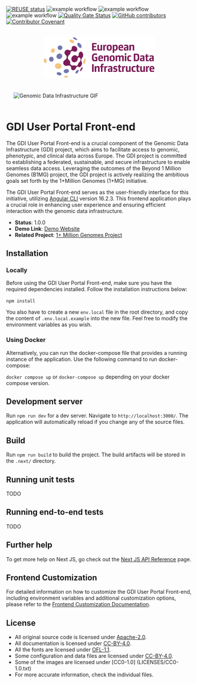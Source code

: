 <!--
SPDX-FileCopyrightText: 2024 Stichting Health-RI
SPDX-FileContributor: PNED G.I.E.

SPDX-License-Identifier: CC-BY-4.0
-->

[![REUSE status](https://api.reuse.software/badge/github.com/GenomicDataInfrastructure/gdi-userportal-frontend)](https://api.reuse.software/info/github.com/GenomicDataInfrastructure/gdi-userportal-frontend)
![example workflow](https://github.com/GenomicDataInfrastructure/gdi-userportal-frontend/actions/workflows/main.yml/badge.svg)
![example workflow](https://github.com/GenomicDataInfrastructure/gdi-userportal-frontend/actions/workflows/test.yml/badge.svg)
![example workflow](https://github.com/GenomicDataInfrastructure/gdi-userportal-frontend/actions/workflows/release.yml/badge.svg)
[![Quality Gate Status](https://sonarcloud.io/api/project_badges/measure?project=GenomicDataInfrastructure_gdi-userportal-frontend&metric=alert_status)](https://sonarcloud.io/summary/new_code?id=GenomicDataInfrastructure_gdi-userportal-frontend)
[![GitHub contributors](https://img.shields.io/github/contributors/GenomicDataInfrastructure/gdi-userportal-frontend)](https://github.com/GenomicDataInfrastructure/gdi-userportal-frontend/graphs/contributors)
[![Contributor Covenant](https://img.shields.io/badge/Contributor%20Covenant-2.1-4baaaa.svg)](code_of_conduct.md)

<div style="display: flex; justify-content: center; padding: 20px;">
  <img src="egdi-logo-horizontal-full-color-rgb.svg" alt="European Genomic Data Infrastructure Logo" width="300">
</div>

<div style="display: flex; justify-content: center; padding: 20px;">
  <img src="demo_gdi_front_end.gif" alt="Genomic Data Infrastructure GIF" width="1000">
</div>

# GDI User Portal Front-end

The GDI User Portal Front-end is a crucial component of the Genomic Data Infrastructure (GDI) project, which aims to facilitate access to genomic, phenotypic, and clinical data across Europe. The GDI project is committed to establishing a federated, sustainable, and secure infrastructure to enable seamless data access. Leveraging the outcomes of the Beyond 1 Million Genomes (B1MG) project, the GDI project is actively realizing the ambitious goals set forth by the 1+Million Genomes (1+MG) initiative.

The GDI User Portal Front-end serves as the user-friendly interface for this initiative, utilizing [Angular CLI](https://github.com/angular/angular-cli) version 16.2.3. This frontend application plays a crucial role in enhancing user experience and ensuring efficient interaction with the genomic data infrastructure.

- **Status**: 1.0.0
- **Demo Link**: [Demo Website](https://catalogue-test.azurewebsites.net/)
- **Related Project**: [1+ Million Genomes Project](https://gdi.onemilliongenomes.eu/)

## Installation

### Locally

Before using the GDI User Portal Front-end, make sure you have the required dependencies installed. Follow the installation instructions below:

`npm install`

You also have to create a new `env.local` file in the root directory, and copy the content of `.env.local.example` into the new file. Feel free to modify the environment variables as you wish.

### Using Docker

Alternatively, you can run the docker-compose file that provides a running instance of the application. Use the following command to run docker-compose:

`docker compose up` or `docker-compose up` depending on your docker compose version.

## Development server

Run `npm run dev` for a dev server. Navigate to `http://localhost:3000/`. The application will automatically reload if you change any of the source files.

## Build

Run `npm run build` to build the project. The build artifacts will be stored in the `.next/` directory.

## Running unit tests

TODO

## Running end-to-end tests

TODO

## Further help

To get more help on Next JS, go check out the [Next JS API Reference](https://nextjs.org/docs/pages/api-reference) page.

## Frontend Customization

For detailed information on how to customize the GDI User Portal Front-end, including environment variables and additional customization options, please refer to the [Frontend Customization Documentation](Frontend_customization.md).

## License

- All original source code is licensed under [Apache-2.0](./LICENSES/Apache-2.0.txt).
- All documentation is licensed under [CC-BY-4.0](./LICENSES/CC-BY-4.0.txt).
- All the fonts are licensed under [OFL-1.1](./LICENSES/OFL-1.1.txt).
- Some configuration and data files are licensed under [CC-BY-4.0](./LICENSES/CC-BY-4.0.txt).
- Some of the images are licensed under [CC0-1.0] (LICENSES/CC0-1.0.txt)
- For more accurate information, check the individual files.
